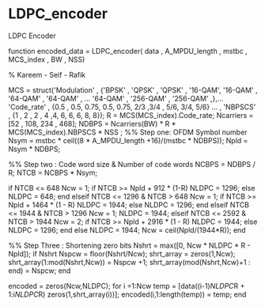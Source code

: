LDPC_encoder
============

LDPC Encoder


function encoded_data = LDPC_encoder( data , A_MPDU_length , mstbc , MCS_index , BW , NSS)

% Kareem - Seif - Rafik 

MCS  = struct('Modulation' , {'BPSK' , 'QPSK' , 'QPSK' , '16-QAM', '16-QAM' , '64-QAM' , '64-QAM' , ...
                              '64-QAM' ,  '256-QAM' , '256-QAM' ,},...
              'Code_rate' , {0.5 , 0.5, 0.75, 0.5, 0.75, 2/3 ,3/4 , 5/6, 3/4, 5/6} ...
             , 'NBPSCS' , {1 , 2 , 2 , 4 ,4, 6, 6, 6, 8, 8});
         R = MCS(MCS_index).Code_rate; 
Ncarriers = [52 , 108, 234 , 468];
NDBPS = Ncarriers(BW) * R  * MCS(MCS_index).NBPSCS * NSS ;
%% Step one: OFDM Symbol number
Nsym = mstbc *  ceil((8 * A_MPDU_length +16)/(mstbc * NDBPS));
Npld = Nsym * NDBPS;

%% Step two : Code word size & Number of code words
NCBPS = NDBPS / R;
NTCB = NCBPS * Nsym;


if NTCB <= 648
    Ncw = 1;
    if NTCB >= Npld + 912 * (1-R)
        NLDPC = 1296;
    else
        NLDPC = 648;
    end
elseif NTCB <= 1296 & NTCB > 648
    Ncw = 1;
    if NTCB >= Npld + 1464 * (1 - R)
        NLDPC = 1944;
    else
        NLDPC = 1296;
    end
elseif NTCB <= 1944 & NTCB > 1296
    Ncw = 1;
    NLDPC = 1944;
elseif  NTCB  <= 2592 & NTCB > 1944 
    Ncw = 2;
    if NTCB >= Npld + 2916 * (1 - R)
    NLDPC = 1944;
    else 
    NLDPC = 1296;
    end
else
    NLDPC = 1944;
   Ncw = ceil(Npld/(1944*R));
end



%% Step Three : Shortening zero bits
Nshrt = max([0, Ncw * NLDPC * R - Npld]);
if Nshrt 
    Nspcw = floor(Nshrt/Ncw);
    shrt_array = zeros(1,Ncw);
    shrt_array(1:mod(Nshrt,Ncw)) = Nspcw +1;
    shrt_array(mod(Nshrt,Ncw)+1 : end) = Nspcw;
end

encoded = zeros(Ncw,NLDPC);
for i =1:Ncw
    temp = [data((i-1)*NLDPC*R + 1:i*NLDPC*R) zeros(1,shrt_array(i))];
    encoded(i,1:length(temp)) = temp;
end
